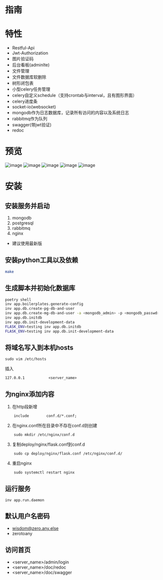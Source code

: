 指南
=============
# 特性

* Restful-Api
* Jwt-Authorization
* 图片验证码
* 后台看板(adminlte)
* 文件管理
* 文件数据库软删除
* 树形闭包表
* 小型celery任务管理
* celery自定义schedule（支持crontab与interval，且有图形界面）
* celery进度条
* socket-io(websocket)
* mongodb作为日志数据库，记录所有访问的内容以及系统日志
* rabbitmq作为队列
* swagger(带jwt验证)
* redoc

# 预览
![image](https://raw.githubusercontent.com/ssfdust/full-stack-flask-rest-api/master/screenshots/swagger.png)
![image](https://raw.githubusercontent.com/ssfdust/full-stack-flask-rest-api/master/screenshots/redoc.png)
![image](https://raw.githubusercontent.com/ssfdust/full-stack-flask-rest-api/master/screenshots/dashboard.png)
![image](https://raw.githubusercontent.com/ssfdust/full-stack-flask-rest-api/master/screenshots/celery.png)
![image](https://raw.githubusercontent.com/ssfdust/full-stack-flask-rest-api/master/screenshots/files.png)

# 安装
## 安装服务并启动
1. mongodb
2. postgresql
3. rabbitmq
4. nginx

* 建议使用最新版

## 安装python工具以及依赖
```bash
make
```

## 生成脚本并初始化数据库
```bash
poetry shell
inv app.boilerplates.generate-config
inv app.db.create-pg-db-and-user
inv app.db.create-mg-db-and-user -a <mongodb_admin> -p <mongodb_passwd>
inv app.db.initdb
inv app.db.init-development-data
FLASK_ENV=testing inv app.db.initdb
FLASK_ENV=testing inv app.db.init-development-data
```
## 将域名写入到本机hosts
```
sudo vim /etc/hosts
```
插入
```
127.0.0.1           <server_name>
```

## 为nginx添加内容
1. 在http段新增
```
    include        conf.d/*.conf;
```

2. 在nginx.conf所在目录中不存在conf.d则创建
```
    sudo mkdir /etc/nginx/conf.d
```

3. 复制deploy/nginx/flask.conf到conf.d
```
    sudo cp deploy/nginx/flask.conf /etc/nginx/conf.d/
```

4. 重启nginx
```
    sudo systemctl restart nginx
```

## 运行服务
```
inv app.run.daemon
```

## 默认用户名密码
* wisdom@zero.any.else
* zerotoany

## 访问首页
* <server_name>/admin/login
* <server_name>/doc/redoc
* <server_name>/doc/swagger
